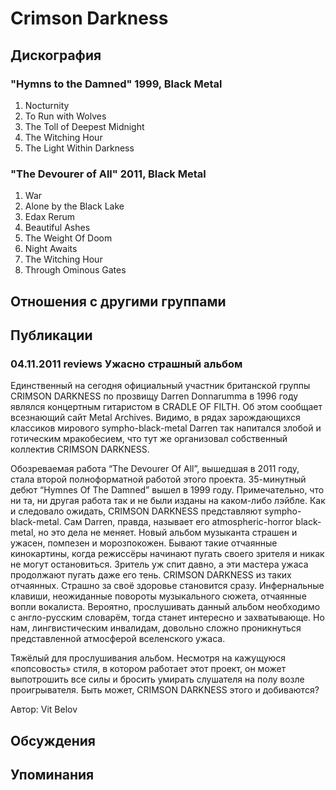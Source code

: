 # Crimson Darkness



## Дискография

### "Hymns to the Damned" 1999, Black Metal

1. Nocturnity	 
2. To Run with Wolves	 
3. The Toll of Deepest Midnight	 
4. The Witching Hour	 
5. The Light Within Darkness

### "The Devourer of All" 2011, Black Metal

1. War		 
2. Alone by the Black Lake	 
3. Edax Rerum		 
4. Beautiful Ashes		 
5. The Weight Of Doom		 
6. Night Awaits		 
7. The Witching Hour		 
8. Through Ominous Gates


## Отношения с другими группами


## Публикации

### 04.11.2011 reviews Ужасно страшный альбом

<P>Единственный на сегодня официальный участник британской группы CRIMSON DARKNESS по прозвищу Darren Donnarumma в 1996 году являлся концертным гитаристом в CRADLE OF FILTH. Об этом сообщает всезнающий сайт Metal Archives. Видимо, в рядах зарождающихся классиков мирового sympho-black-metal Darren так напитался злобой и готическим мракобесием, что тут же организовал собственный коллектив CRIMSON DARKNESS.</P>
<P>Обозреваемая работа “The Devourer Of All”, вышедшая в 2011 году, стала второй полноформатной работой этого проекта. 35-минутный дебют “Hymnes Of The Damned” вышел в 1999 году. Примечательно, что ни та, ни другая работа так и не были изданы на каком-либо лэйбле. Как и следовало ожидать, CRIMSON DARKNESS представляют sympho-black-metal. Сам Darren, правда, называет его atmospheric-horror black-metal, но это дела не меняет. Новый альбом музыканта страшен и ужасен, помпезен и морозпокожен. Бывают такие отчаянные кинокартины, когда режиссёры начинают пугать своего зрителя и никак не могут остановиться. Зритель уж спит давно, а эти мастера ужаса продолжают пугать даже его тень. CRIMSON DARKNESS из таких отчаянных. Страшно за своё здоровье становится сразу. Инфернальные клавиши, неожиданные повороты музыкального сюжета, отчаянные вопли вокалиста. Вероятно, прослушивать данный альбом необходимо с англо-русским словарём, тогда станет интересно и захватывающе. Но нам, лингвистическим инвалидам, довольно сложно проникнуться представленной атмосферой вселенского ужаса.</P>
<P>Тяжёлый для прослушивания альбом. Несмотря на кажущуюся «попсовость» стиля, в котором работает этот проект, он может выпотрошить все силы и бросить умирать слушателя на полу возле проигрывателя. Быть может, CRIMSON DARKNESS этого и добиваются?<BR></P>
Автор: Vit Belov


## Обсуждения


## Упоминания

